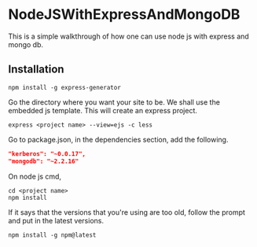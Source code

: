 # NodeJSWithExpressAndMongoDB
This is a simple walkthrough of how one can use node js with express and mongo db.

## Installation
```
npm install -g express-generator
```

Go the directory where you want your site to be. We shall use the embedded js template.
This will create an express project.
```
express <project name> --view=ejs -c less
```

Go to package.json, in the dependencies section, add the following.
```json
"kerberos": "~0.0.17",
"mongodb": "~2.2.16"
```

On node js cmd, 
```
cd <project name>
npm install
```

If it says that the versions that you're using are too old, follow the prompt and put in the latest versions.
```
npm install -g npm@latest
```
